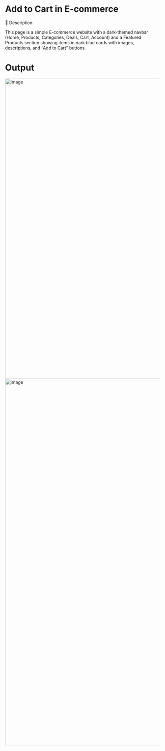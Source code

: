 # Add to Cart in E-commerce
📌 Description

This page is a simple E-commerce website with a dark-themed navbar (Home, Products, Categories, Deals, Cart, Account) and a Featured Products section showing items in dark blue cards with images, descriptions, and “Add to Cart” buttons.

# Output

<img width="1967" height="978" alt="image" src="https://github.com/user-attachments/assets/5ac95291-7aa4-4525-87a9-77a79cb8f4f8" />
<img width="1913" height="1196" alt="image" src="https://github.com/user-attachments/assets/20e8917f-f549-4957-b162-d031a07681d0" />


